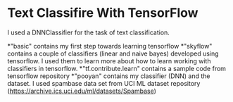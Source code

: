 # Text Classifire With TensorFlow

I used a DNNClassifier for the task of text classification. 

*"basic" contains my first step towards learning tensorflow
*"skyflow" contains a couple of classifiers (linear and naive bayes) developed using tensorflow. I used them to learn more about how to learn working with classifiers in tensorflow.
*"tf.contribute.learn" contains a sample code from tensorflow repository
*"pooyan" contains my classifier (DNN) and the dataset. I used spambase data set from UCI ML dataset repository (https://archive.ics.uci.edu/ml/datasets/Spambase)


